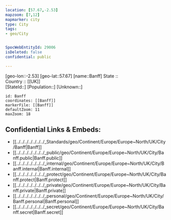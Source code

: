 ```yaml
---
location: [57.67,-2.53] 
mapzoom: [7,12] 
mapmarker: city 
type: City
tags:
- geo/City


SpocWebEntityId: 29006
isDeleted: false
confidential: public

---
```

[geo-lon::-2.53] 
[geo-lat::57.67] 
[name::Banff] 
State ::  
Country :: [[UK]]  
[StateId::] 
[Population::] 
[Unknown::] 


```leaflet
id: Banff
coordinates: [[Banff]] 
markerFile: [[Banff]] 
defaultZoom: 11 
maxZoom: 18
```


## Confidential Links & Embeds: 
- [[../../../../../../../_Standards/geo/Continent/Europe/Europe~North/UK/City/Banff|Banff]] 
- [[../../../../../../../_public/geo/Continent/Europe/Europe~North/UK/City/Banff.public|Banff.public]] 
- [[../../../../../../../_internal/geo/Continent/Europe/Europe~North/UK/City/Banff.internal|Banff.internal]] 
- [[../../../../../../../_protect/geo/Continent/Europe/Europe~North/UK/City/Banff.protect|Banff.protect]] 
- [[../../../../../../../_private/geo/Continent/Europe/Europe~North/UK/City/Banff.private|Banff.private]] 
- [[../../../../../../../_personal/geo/Continent/Europe/Europe~North/UK/City/Banff.personal|Banff.personal]] 
- [[../../../../../../../_secret/geo/Continent/Europe/Europe~North/UK/City/Banff.secret|Banff.secret]] 
